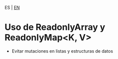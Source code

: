 <!-- MULTILANGUAJE MENU START -->
ES | [EN](https://lckpig.gitbook.io/practical-dev-handbook/typescript/functional-programming/readonly-collections)
<!-- MULTILANGUAJE MENU END -->

# Uso de ReadonlyArray<T> y ReadonlyMap<K, V>

- Evitar mutaciones en listas y estructuras de datos 